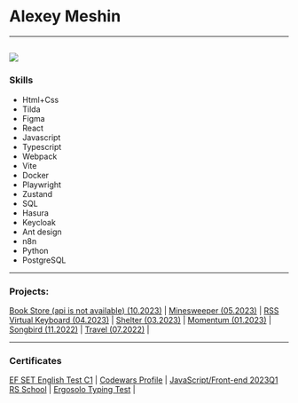 # Alexey Meshin 
---
![](https://www.codewars.com/users/ZiberPax/badges/large)
---
### Skills

* Html+Css
* Tilda
* Figma
* React
* Javascript
* Typescript
* Webpack
* Vite
* Docker
* Playwright
* Zustand
* SQL
* Hasura
* Keycloak
* Ant design
* n8n
* Python
* PostgreSQL

--- 

### Projects:
[Book Store (api is not available) (10.2023)](https://doomstore.vercel.app/) |
[Minesweeper (05.2023)](https://rolling-scopes-school.github.io/ziberpax-JSFE2023Q1/minesweeper) |
[RSS Virtual Keyboard (04.2023)](https://ziberpax.github.io/virtual-keyboard/) |
[Shelter (03.2023)](https://ziberpax.github.io/portfolio/shelter/pages/main/) | 
[Momentum (01.2023)](https://rolling-scopes-school.github.io/ziberpax-JSFEPRESCHOOL2022Q4/momentum/pages/index.html) | 
[Songbird (11.2022)](https://rolling-scopes-school.github.io/ziberpax-JSFE2022Q3/songbird/main.html) | 
[Travel (07.2022)](https://rolling-scopes-school.github.io/ziberpax-JSFEPRESCHOOL2022Q2/travel/) | 


--- 
### Certificates
[EF SET English Test C1](https://www.efset.org/cert/zqwgJ4)  |
[Codewars Profile](https://www.codewars.com/users/ZiberPax)  |
[JavaScript/Front-end 2023Q1 RS School](https://app.rs.school/certificate/cu4wgjy2)  |
[Ergosolo Typing Test](https://solo.nabiraem.ru/certs/download/280630/PW-0000002064_EN.pdf)  |


